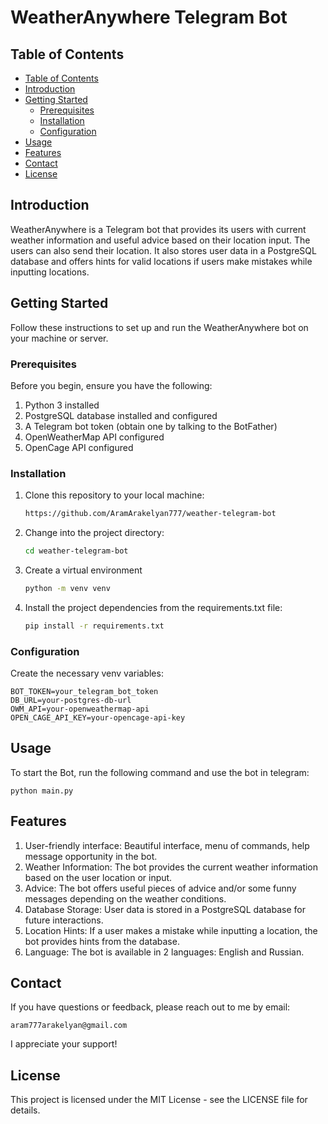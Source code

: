 # WeatherAnywhere Telegram Bot

## Table of Contents

- [Table of Contents](#table-of-contents)
- [Introduction](#introduction)
- [Getting Started](#getting-started)
    - [Prerequisites](#prerequisites)
    - [Installation](#installation)
    - [Configuration](#configuration)
- [Usage](#usage)
- [Features](#features)
- [Contact](#contact)
- [License](#license)

## Introduction

WeatherAnywhere is a Telegram bot that provides its users with current weather information and useful advice based
on their location input. The users can also send their location. It also stores user data in a PostgreSQL database and
offers hints for valid locations if users make mistakes while inputting locations.

## Getting Started

Follow these instructions to set up and run the WeatherAnywhere bot on your machine or server.

### Prerequisites

Before you begin, ensure you have the following:

1. Python 3 installed
2. PostgreSQL database installed and configured
3. A Telegram bot token (obtain one by talking to the BotFather)
4. OpenWeatherMap API configured
5. OpenCage API configured

### Installation

1. Clone this repository to your local machine:

    ```bash
    https://github.com/AramArakelyan777/weather-telegram-bot

2. Change into the project directory:

    ```bash
    cd weather-telegram-bot

3. Create a virtual environment

    ```bash
    python -m venv venv

4. Install the project dependencies from the requirements.txt file:

    ```bash
    pip install -r requirements.txt

### Configuration

Create the necessary venv variables:

    BOT_TOKEN=your_telegram_bot_token
    DB_URL=your-postgres-db-url
    OWM_API=your-openweathermap-api
    OPEN_CAGE_API_KEY=your-opencage-api-key

## Usage

To start the Bot, run the following command and use the bot in telegram:

    python main.py

## Features

1. User-friendly interface: Beautiful interface, menu of commands, help message opportunity in the bot.
2. Weather Information: The bot provides the current weather information based on the user location or input.
3. Advice: The bot offers useful pieces of advice and/or some funny messages depending on the weather conditions.
4. Database Storage: User data is stored in a PostgreSQL database for future interactions.
5. Location Hints: If a user makes a mistake while inputting a location, the bot provides hints from the database.
6. Language: The bot is available in 2 languages: English and Russian.

## Contact

If you have questions or feedback, please reach out to me by email:

    aram777arakelyan@gmail.com

I appreciate your support!

## License

This project is licensed under the MIT License - see the LICENSE file for details.